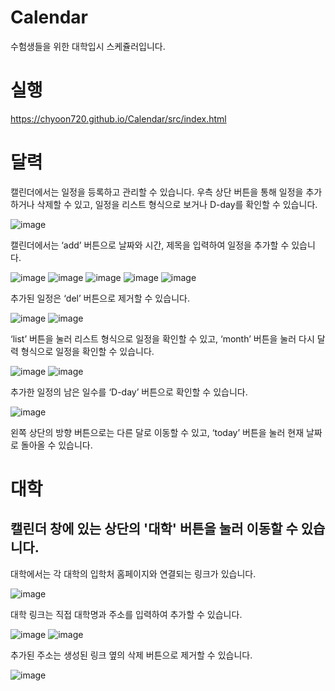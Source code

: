 # Calendar
수험생들을 위한 대학입시 스케쥴러입니다.

# 실행
https://chyoon720.github.io/Calendar/src/index.html

# 달력
캘린더에서는 일정을 등록하고 관리할 수 있습니다. 우측 상단 버튼을 통해 일정을 추가하거나 삭제할 수 있고, 일정을 리스트 형식으로 보거나 D-day를 확인할 수 있습니다.

![image](https://user-images.githubusercontent.com/84309149/143242178-6cca76b4-734f-46d4-932a-9c79600a4e11.png)

캘린더에서는 ‘add’ 버튼으로 날짜와 시간, 제목을 입력하여 일정을 추가할 수 있습니다.

![image](https://user-images.githubusercontent.com/84309149/143242460-77a1fcc7-05f1-44b0-a0f0-985c77829593.png)
![image](https://user-images.githubusercontent.com/84309149/143242468-d898faae-4384-4464-a666-d681d7d58413.png)
![image](https://user-images.githubusercontent.com/84309149/143242480-dda3a06d-fd88-4ebc-95cc-8731e52e2567.png)
![image](https://user-images.githubusercontent.com/84309149/143242495-85ac4fd9-e2e0-4757-9407-851262100144.png)
![image](https://user-images.githubusercontent.com/84309149/143242520-6abd4574-de62-42f2-9b95-88b47f2930b2.png)

추가된 일정은 ‘del’ 버튼으로 제거할 수 있습니다.

![image](https://user-images.githubusercontent.com/84309149/143242531-e82e18ff-7caa-4974-8878-631eb5c63bac.png)
![image](https://user-images.githubusercontent.com/84309149/143242577-d4e9fc24-01f1-4e18-a716-6bf98ea8a023.png)

‘list’ 버튼을 눌러 리스트 형식으로 일정을 확인할 수 있고, ‘month’ 버튼을 눌러 다시 달력 형식으로 일정을 확인할 수 있습니다.

![image](https://user-images.githubusercontent.com/84309149/143242591-b862ccfc-9c4f-45ed-b770-da5e9f4c05ff.png)
![image](https://user-images.githubusercontent.com/84309149/143242609-5ca91d68-acb7-46ad-be63-93306c50c6c7.png)

추가한 일정의 남은 일수를 ‘D-day’ 버튼으로 확인할 수 있습니다.

![image](https://user-images.githubusercontent.com/84309149/143242625-f7b9c2df-1dd1-41e5-a927-b39bf0621458.png)

왼쪽 상단의 방향 버튼으로는 다른 달로 이동할 수 있고, ‘today’ 버튼을 눌러 현재 날짜로 돌아올 수 있습니다.

# 대학
캘린더 창에 있는 상단의 '대학' 버튼을 눌러 이동할 수 있습니다.
------------
대학에서는 각 대학의 입학처 홈페이지와 연결되는 링크가 있습니다.

![image](https://user-images.githubusercontent.com/84309149/143242742-c4d0b31e-1b57-4e93-8d74-0a4759fa2d3b.png)

대학 링크는 직접 대학명과 주소를 입력하여 추가할 수 있습니다.

![image](https://user-images.githubusercontent.com/84309149/143242767-8740449e-7b32-4b6c-b069-02c0de7233a2.png)
![image](https://user-images.githubusercontent.com/84309149/143242834-6888aa67-a222-4a94-8cb8-76cbff0731e0.png)

추가된 주소는 생성된 링크 옆의 삭제 버튼으로 제거할 수 있습니다.

![image](https://user-images.githubusercontent.com/84309149/143242886-d5d519ea-740e-41cf-9b9d-c7716434d2fd.png)
